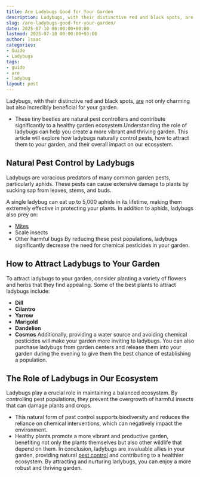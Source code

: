 ```yaml
---
title: Are Ladybugs Good for Your Garden
description: Ladybugs, with their distinctive red and black spots, are not only charming but also incredibly beneficial for your garden. - These tiny beetles are natural...
slug: /are-ladybugs-good-for-your-garden/
date: 2025-07-10 00:00:00+00:00
lastmod: 2025-07-10 00:00:00+03:00
author: Isaac
categories:
- Guide
- Ladybugs
tags:
- guide
- are
- ladybug
layout: post
---
```

Ladybugs, with their distinctive red and black spots, [are](https://pestpolicy.com/are-blue-tailed-lizards-poisonous/) not only charming but also incredibly beneficial for your garden.
- These tiny beetles are natural pest controllers and contribute significantly to a healthy garden ecosystem.Understanding the role of ladybugs can help you create a more vibrant and thriving garden.
This article will explore how ladybugs naturally control pests, how to attract them to your garden, and their overall impact on our ecosystem.
## Natural Pest Control by Ladybugs
Ladybugs are voracious predators of many common garden pests, particularly aphids. These pests can cause extensive damage to plants by sucking sap from leaves, stems, and buds.

A single ladybug can eat up to 5,000 aphids in its lifetime, making them extremely effective in protecting your plants. In addition to aphids, ladybugs also prey on:
- [Mites](https://pestpolicy.com/best-medicine-for-ear-mites-in-cats/)
- Scale insects
- Other harmful bugs
By reducing these pest populations, ladybugs significantly decrease the need for chemical pesticides in your garden.
## How to Attract Ladybugs to Your Garden
To attract ladybugs to your garden, consider planting a variety of flowers and herbs that they find appealing. Some of the best plants to attract ladybugs include:
- **Dill**
- **Cilantro**
- **Yarrow**
- **Marigold**
- **Dandelion**
- **Cosmos**
Additionally, providing a water source and avoiding chemical pesticides will make your garden more inviting to ladybugs. You can also purchase ladybugs from garden centers and release them into your garden during the evening to give them the best chance of establishing a population.
## The Role of Ladybugs in Our Ecosystem
Ladybugs play a crucial role in maintaining a balanced ecosystem. By controlling pest populations, they prevent the overgrowth of harmful insects that can damage plants and crops.
- This natural form of pest control supports biodiversity and reduces the reliance on chemical interventions, which can negatively impact the environment.
- Healthy plants promote a more vibrant and productive garden, benefiting not only the plants themselves but also other wildlife that depend on them.
In conclusion, ladybugs are invaluable allies in your garden, providing natural
[pest control](https://pestpolicy.com/best-no-see-ums-repellent/)
and contributing to a healthier ecosystem. By attracting and nurturing ladybugs, you can enjoy a more robust and thriving garden.